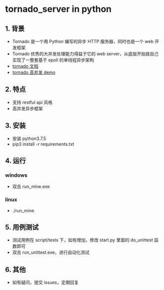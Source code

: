 # tornado_server in python

## 1. 背景

- Tornado 是一个用 Python 编写的异步 HTTP 服务器，同时也是一个 web 开发框架
- Tornado 优秀的大并发处理能力得益于它的 web server，从底层开始就自己实现了一整套基于 epoll 的单线程异步架构
- [tornado 文档](./doc/tornado.md)
- [tornado 高并发 demo](./doc/code)

## 2. 特点

- 支持 restful api 风格
- 高并发异步框架

## 3. 安装

- 安装 python3.7.5
- pip3 install -r requirements.txt

## 4. 运行

### windows

- 双击 run_mine.exe

### linux

- ./run_mine

## 5. 用例测试

- 测试用例在 script/tests 下，如有增加，修改 start.py 里面的 do_unittest 函数即可
- 双击 run_unittest.exe，进行自动化测试

## 6. 其他

- 如有疑问，提交 issues，定期回复
